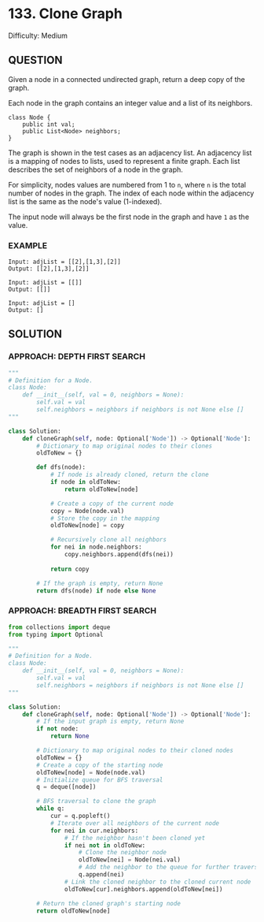 # 133. Clone Graph
Difficulty: Medium

## QUESTION

Given a node in a connected undirected graph, return a deep copy of the graph.

Each node in the graph contains an integer value and a list of its neighbors.

```
class Node {
    public int val;
    public List<Node> neighbors;
}
```
The graph is shown in the test cases as an adjacency list. An adjacency list is a mapping of nodes to lists, used to represent a finite graph. Each list describes the set of neighbors of a node in the graph.

For simplicity, nodes values are numbered from 1 to `n`, where `n` is the total number of nodes in the graph. The index of each node within the adjacency list is the same as the node's value (1-indexed).

The input node will always be the first node in the graph and have `1` as the value.


### EXAMPLE

```
Input: adjList = [[2],[1,3],[2]]
Output: [[2],[1,3],[2]]
```

```
Input: adjList = [[]]
Output: [[]]
```

```
Input: adjList = []
Output: []
```
## SOLUTION


### APPROACH: DEPTH FIRST SEARCH

```python
"""
# Definition for a Node.
class Node:
    def __init__(self, val = 0, neighbors = None):
        self.val = val
        self.neighbors = neighbors if neighbors is not None else []
"""

class Solution:
    def cloneGraph(self, node: Optional['Node']) -> Optional['Node']:
        # Dictionary to map original nodes to their clones
        oldToNew = {}

        def dfs(node):
            # If node is already cloned, return the clone
            if node in oldToNew:
                return oldToNew[node]

            # Create a copy of the current node
            copy = Node(node.val)
            # Store the copy in the mapping
            oldToNew[node] = copy

            # Recursively clone all neighbors
            for nei in node.neighbors:
                copy.neighbors.append(dfs(nei))
            
            return copy

        # If the graph is empty, return None
        return dfs(node) if node else None
```

### APPROACH: BREADTH FIRST SEARCH

```python
from collections import deque
from typing import Optional

"""
# Definition for a Node.
class Node:
    def __init__(self, val = 0, neighbors = None):
        self.val = val
        self.neighbors = neighbors if neighbors is not None else []
"""

class Solution:
    def cloneGraph(self, node: Optional['Node']) -> Optional['Node']:
        # If the input graph is empty, return None
        if not node:
            return None

        # Dictionary to map original nodes to their cloned nodes
        oldToNew = {}
        # Create a copy of the starting node
        oldToNew[node] = Node(node.val)
        # Initialize queue for BFS traversal
        q = deque([node])

        # BFS traversal to clone the graph
        while q:
            cur = q.popleft()
            # Iterate over all neighbors of the current node
            for nei in cur.neighbors:
                # If the neighbor hasn't been cloned yet
                if nei not in oldToNew:
                    # Clone the neighbor node
                    oldToNew[nei] = Node(nei.val)
                    # Add the neighbor to the queue for further traversal
                    q.append(nei)
                # Link the cloned neighbor to the cloned current node
                oldToNew[cur].neighbors.append(oldToNew[nei])

        # Return the cloned graph's starting node
        return oldToNew[node]
```
